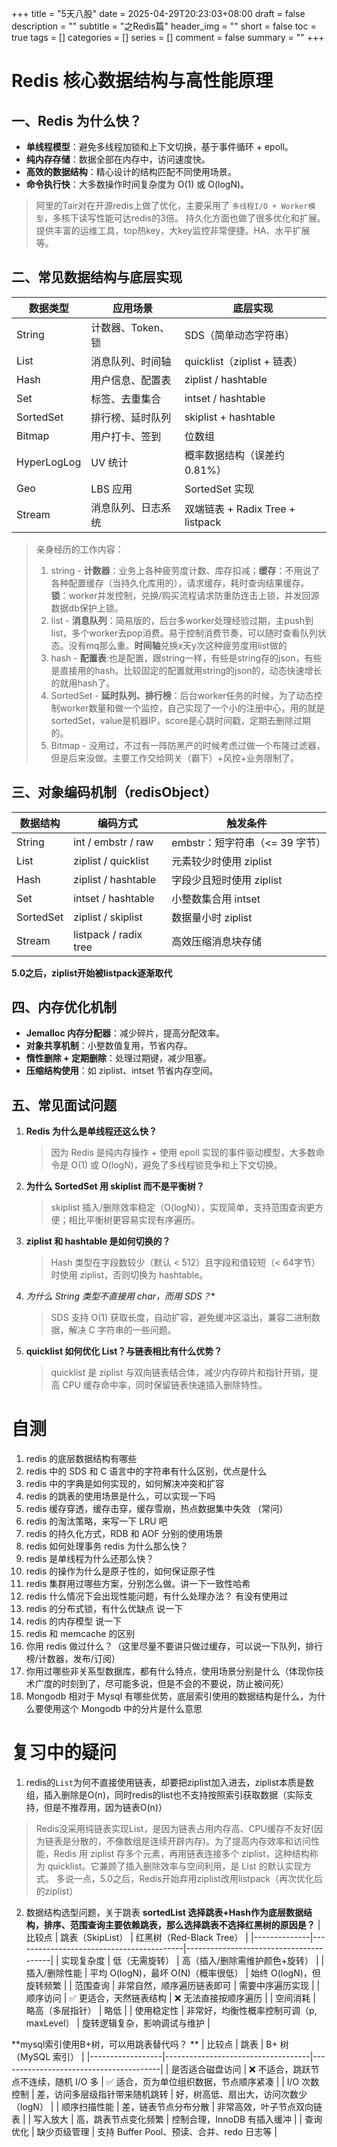 +++
title = "5天八股"
date = 2025-04-29T20:23:03+08:00
draft = false
description = ""
subtitle = "之Redis篇"
header_img = ""
short = false
toc = true
tags = []
categories = []
series = []
comment = false
summary = ""
+++

# Redis 核心数据结构与高性能原理

## 一、Redis 为什么快？

- **单线程模型**：避免多线程加锁和上下文切换，基于事件循环 + epoll。
- **纯内存存储**：数据全部在内存中，访问速度快。
- **高效的数据结构**：精心设计的结构匹配不同使用场景。
- **命令执行快**：大多数操作时间复杂度为 O(1) 或 O(logN)。

> 阿里的Tair对在开源redis上做了优化，主要采用了
> `多线程I/O + Worker模型`，多核下读写性能可达redis的3倍。 持久化方面也做了很多优化和扩展。
> 提供丰富的运维工具，top热key，大key监控非常便捷。HA、水平扩展等。

## 二、常见数据结构与底层实现

| 数据类型 | 应用场景 | 底层实现 |
|----------|----------|----------|
| String   | 计数器、Token、锁 | SDS（简单动态字符串） |
| List     | 消息队列、时间轴 | quicklist（ziplist + 链表） |
| Hash     | 用户信息、配置表 | ziplist / hashtable |
| Set      | 标签、去重集合 | intset / hashtable |
| SortedSet| 排行榜、延时队列 | skiplist + hashtable |
| Bitmap   | 用户打卡、签到 | 位数组 |
| HyperLogLog | UV 统计 | 概率数据结构（误差约 0.81%） |
| Geo      | LBS 应用 | SortedSet 实现 |
| Stream   | 消息队列、日志系统 | 双端链表 + Radix Tree + listpack |

> 亲身经历的工作内容：
> 1. string - **计数器**：业务上各种疲劳度计数、库存扣减；**缓存**：不用说了各种配置缓存（当持久化库用的），请求缓存，耗时查询结果缓存。**锁**：worker并发控制，兑换/购买流程请求防重防连击上锁，并发回源数据db保护上锁。
> 2. list - **消息队列**：简易版的，后台多worker处理经验过期，主push到list，多个worker去pop消费。易于控制消费节奏，可以随时查看队列状态。没有mq那么重。**时间轴**兑换x天y次这种疲劳度用list做的
> 3. hash - **配置表**:也是配置，跟string一样，有些是string存的json，有些是直接用的hash。比较固定的配置就用string的json的，动态快速增长的就用hash了。
> 4. SortedSet - **延时队列、排行榜**：后台worker任务的时候，为了动态控制worker数量和做一个监控，自己实现了一个小的注册中心，用的就是sortedSet，value是机器IP，score是心跳时间戳，定期去删除过期的。
> 5. Bitmap - 没用过，不过有一阵防黑产的时候考虑过做一个布隆过滤器，但是后来没做。主要工作交给网关（霸下）+风控+业务限制了。

## 三、对象编码机制（redisObject）

| 数据结构 | 编码方式 | 触发条件 |
|----------|----------|----------|
| String   | int / embstr / raw | embstr：短字符串（<= 39 字节） |
| List     | ziplist / quicklist | 元素较少时使用 ziplist |
| Hash     | ziplist / hashtable | 字段少且短时使用 ziplist |
| Set      | intset / hashtable | 小整数集合用 intset |
| SortedSet| ziplist / skiplist | 数据量小时 ziplist |
| Stream   | listpack / radix tree | 高效压缩消息块存储 |

**5.0之后，ziplist开始被listpack逐渐取代**
## 四、内存优化机制

- **Jemalloc 内存分配器**：减少碎片，提高分配效率。
- **对象共享机制**：小整数值复用，节省内存。
- **惰性删除 + 定期删除**：处理过期键，减少阻塞。
- **压缩结构使用**：如 ziplist、intset 节省内存空间。

## 五、常见面试问题

1. **Redis 为什么是单线程还这么快？**  
   >因为 Redis 是纯内存操作 + 使用 epoll 实现的事件驱动模型，大多数命令是 O(1) 或 O(logN)，避免了多线程锁竞争和上下文切换。

2. **为什么 SortedSet 用 skiplist 而不是平衡树？**  
   >skiplist 插入/删除效率稳定（O(logN)），实现简单，支持范围查询更方便；相比平衡树更容易实现有序遍历。

3. **ziplist 和 hashtable 是如何切换的？**  
   >Hash 类型在字段数较少（默认 < 512）且字段和值较短（< 64字节）时使用 ziplist，否则切换为 hashtable。

4. **为什么 String 类型不直接用 char*，而用 SDS？**  
   >SDS 支持 O(1) 获取长度，自动扩容，避免缓冲区溢出，兼容二进制数据，解决 C 字符串的一些问题。

5. **quicklist 如何优化 List？与链表相比有什么优势？**  
   >quicklist 是 ziplist 与双向链表结合体，减少内存碎片和指针开销，提高 CPU 缓存命中率，同时保留链表快速插入删除特性。


# 自测
1. redis 的底层数据结构有哪些
2. redis 中的 SDS 和 C 语言中的字符串有什么区别，优点是什么 
3. redis 中的字典是如何实现的，如何解决冲突和扩容 
4. redis 的跳表的使用场景是什么，可以实现一下吗 
5. redis 缓存穿透，缓存击穿，缓存雪崩，热点数据集中失效 （常问） 
6. redis 的淘汰策略，来写一下 LRU 吧 
7. redis 的持久化方式，RDB 和 AOF 分别的使用场景 
8. redis 如何处理事务 redis 为什么那么快？ 
9. redis 是单线程为什么还那么快？ 
10. redis 的操作为什么是原子性的，如何保证原子性 
11. redis 集群用过哪些方案，分别怎么做。讲一下一致性哈希 
12. redis 什么情况下会出现性能问题，有什么处理办法？ 有没有使用过 
13. redis 的分布式锁，有什么优缺点 说一下 
14. redis 的内存模型 说一下 
15. redis 和 memcache 的区别 
16. 你用 redis 做过什么？（这里尽量不要讲只做过缓存，可以说一下队列，排行榜/计数器，发布/订阅） 
17. 你用过哪些非关系型数据库，都有什么特点，使用场景分别是什么（体现你技术广度的时刻到了，尽可能多说，但是不会的不要说，防止被问死） 
18. Mongodb 相对于 Mysql 有哪些优势，底层索引使用的数据结构是什么，为什么要使用这个 Mongodb 中的分片是什么意思

# 复习中的疑问
1. redis的`List`为何不直接使用链表，却要把ziplist加入进去，ziplist本质是数组，插入删除是O(n)，同时redis的list也不支持按照索引获取数据（实际支持，但是不推荐用，因为链表O(n)）
> Redis没采用纯链表实现List，是因为链表占用内存高、CPU缓存不友好(因为链表是分散的，不像数组是连续开辟内存)。为了提高内存效率和访问性能，Redis 用 ziplist 存多个元素，再用链表连接多个 ziplist，这种结构称为 quicklist。它兼顾了插入删除效率与空间利用，是 List 的默认实现方式。
> 多说一点，5.0之后，Redis开始弃用ziplist改用listpack（再次优化后的ziplist）
2. 数据结构选型问题，关于跳表
**sortedList 选择跳表+Hash作为底层数据结构，排序、范围查询主要依赖跳表，那么选择跳表不选择红黑树的原因是？**
| 比较点       | 跳表（SkipList）                        | 红黑树（Red-Black Tree）               |
|--------------|------------------------------------------|----------------------------------------|
| 实现复杂度   | 低（无需旋转）                            | 高（插入/删除需维护颜色+旋转）         |
| 插入/删除性能 | 平均 O(logN)，最坏 O(N)（概率很低）       | 始终 O(logN)，但旋转频繁               |
| 范围查询     | 非常自然，顺序遍历链表即可                 | 需要中序遍历实现                        |
| 顺序访问     | ✅ 更适合，天然链表结构                   | ❌ 无法直接按顺序遍历                   |
| 空间消耗     | 略高（多层指针）                           | 略低                                   |
| 使用稳定性   | 非常好，均衡性概率控制可调（p, maxLevel） | 旋转逻辑复杂，影响调试与维护           |

**mysql索引使用B+树，可以用跳表替代吗？ **
| 比较点           | 跳表                               | B+ 树（MySQL 索引）                    |
|------------------|------------------------------------|----------------------------------------|
| 是否适合磁盘访问 | ❌ 不适合，跳跃节点不连续，随机 I/O 多 | ✅ 适合，页为单位组织数据，节点顺序紧凑 |
| I/O 次数控制     | 差，访问多层级指针带来随机跳转       | 好，树高低、扇出大，访问次数少（logN）  |
| 顺序扫描性能     | 差，链表节点分布分散                 | 非常高效，叶子节点双向链表             |
| 写入放大         | 高，跳表节点变化频繁                 | 控制合理，InnoDB 有插入缓冲            |
| 查询优化         | 缺少页级管理                         | 支持 Buffer Pool、预读、合并、redo 日志等 |